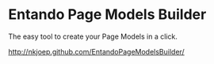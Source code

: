 # Entando Page Models Builder


The easy tool to create your Page Models in a click.


http://nkjoep.github.com/EntandoPageModelsBuilder/
